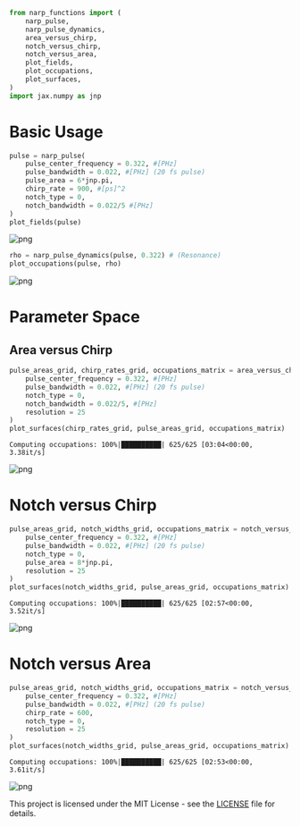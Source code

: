 ```python
from narp_functions import (
    narp_pulse,
    narp_pulse_dynamics,
    area_versus_chirp,
    notch_versus_chirp,
    notch_versus_area,
    plot_fields,
    plot_occupations,
    plot_surfaces,
)
import jax.numpy as jnp
```

# Basic Usage


```python
pulse = narp_pulse(
    pulse_center_frequency = 0.322, #[PHz]
    pulse_bandwidth = 0.022, #[PHz] (20 fs pulse)
    pulse_area = 6*jnp.pi,
    chirp_rate = 900, #[ps]^2
    notch_type = 0,
    notch_bandwidth = 0.022/5 #[PHz]
)
plot_fields(pulse)
```


    
![png](README_files/README_2_0.png)
    



```python
rho = narp_pulse_dynamics(pulse, 0.322) # (Resonance)
plot_occupations(pulse, rho)
```


    
![png](README_files/README_3_0.png)
    


# Parameter Space

## Area versus Chirp


```python
pulse_areas_grid, chirp_rates_grid, occupations_matrix = area_versus_chirp(
    pulse_center_frequency = 0.322, #[PHz]
    pulse_bandwidth = 0.022, #[PHz] (20 fs pulse)
    notch_type = 0,
    notch_bandwidth = 0.022/5, #[PHz]
    resolution = 25
)
plot_surfaces(chirp_rates_grid, pulse_areas_grid, occupations_matrix)
```

    Computing occupations: 100%|██████████| 625/625 [03:04<00:00,  3.38it/s]



    
![png](README_files/README_6_1.png)
    


# Notch versus Chirp


```python
pulse_areas_grid, notch_widths_grid, occupations_matrix = notch_versus_chirp(
    pulse_center_frequency = 0.322, #[PHz]
    pulse_bandwidth = 0.022, #[PHz] (20 fs pulse)
    notch_type = 0,
    pulse_area = 8*jnp.pi,
    resolution = 25
)
plot_surfaces(notch_widths_grid, pulse_areas_grid, occupations_matrix)
```

    Computing occupations: 100%|██████████| 625/625 [02:57<00:00,  3.52it/s]



    
![png](README_files/README_8_1.png)
    


# Notch versus Area


```python
pulse_areas_grid, notch_widths_grid, occupations_matrix = notch_versus_area(
    pulse_center_frequency = 0.322, #[PHz]
    pulse_bandwidth = 0.022, #[PHz] (20 fs pulse)
    chirp_rate = 600,
    notch_type = 0,
    resolution = 25
)
plot_surfaces(notch_widths_grid, pulse_areas_grid, occupations_matrix)
```

    Computing occupations: 100%|██████████| 625/625 [02:53<00:00,  3.61it/s]



    
![png](README_files/README_10_1.png)
    


This project is licensed under the MIT License - see the [LICENSE](./LICENSE) file for details.
